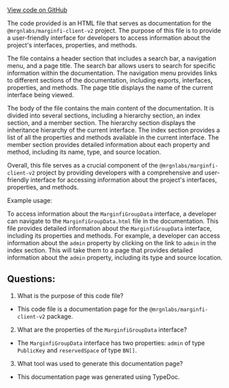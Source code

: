[View code on GitHub](https://github.com/mrgnlabs/mrgn-ts/docs/interfaces/MarginfiGroupData.html)

The code provided is an HTML file that serves as documentation for the `@mrgnlabs/marginfi-client-v2` project. The purpose of this file is to provide a user-friendly interface for developers to access information about the project's interfaces, properties, and methods. 

The file contains a header section that includes a search bar, a navigation menu, and a page title. The search bar allows users to search for specific information within the documentation. The navigation menu provides links to different sections of the documentation, including exports, interfaces, properties, and methods. The page title displays the name of the current interface being viewed.

The body of the file contains the main content of the documentation. It is divided into several sections, including a hierarchy section, an index section, and a member section. The hierarchy section displays the inheritance hierarchy of the current interface. The index section provides a list of all the properties and methods available in the current interface. The member section provides detailed information about each property and method, including its name, type, and source location.

Overall, this file serves as a crucial component of the `@mrgnlabs/marginfi-client-v2` project by providing developers with a comprehensive and user-friendly interface for accessing information about the project's interfaces, properties, and methods. 

Example usage:

To access information about the `MarginfiGroupData` interface, a developer can navigate to the `MarginfiGroupData.html` file in the documentation. This file provides detailed information about the `MarginfiGroupData` interface, including its properties and methods. For example, a developer can access information about the `admin` property by clicking on the link to `admin` in the index section. This will take them to a page that provides detailed information about the `admin` property, including its type and source location.
## Questions: 
 1. What is the purpose of this code file?
- This code file is a documentation page for the `@mrgnlabs/marginfi-client-v2` package.

2. What are the properties of the `MarginfiGroupData` interface?
- The `MarginfiGroupData` interface has two properties: `admin` of type `PublicKey` and `reservedSpace` of type `BN[]`.

3. What tool was used to generate this documentation page?
- This documentation page was generated using TypeDoc.